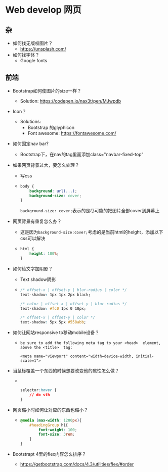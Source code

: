 # Web develop 网页

## 杂

- 如何找无版权图片？
  - <https://unsplash.com/>
- 如何找字体？
  - Google fonts

## 前端

- Bootstrap如何使图片的size一样？

  - Solution: <https://codepen.io/nax3t/pen/MJwpdb>

- Icon？

  - Solutions:
    - Bootstrap 的glyphicon
    - Font awesome: <https://fontawesome.com/>

- 如何固定nav bar?

  - Bootstrap下，在nav的tag里面添加class="navbar-fixed-top"

- 如果网页背景过大，要怎么处理？

  - 写css

  - ```css
    body {
        background: url(...);
        background-size: cover;
    }
    ```

    `background-size: cover;`表示的是尽可能的把图片全部cover到屏幕上

- 网页背景有重复怎么办？

  - 这是因为`background-size:cover;`考虑的是当前html的height，添加以下css可以解决

  - ```css
    html {
        height: 100%;
    }
    ```

- 如何给文字加阴影？ 

  - Text shadow阴影

  - ```css
    /* offset-x | offset-y | blur-radius | color */
    text-shadow: 1px 1px 2px black; 
    
    /* color | offset-x | offset-y | blur-radius */
    text-shadow: #fc0 1px 0 10px; 
    
    /* offset-x | offset-y | color */
    text-shadow: 5px 5px #558abb;
    
    ```

- 如何让网站responsive to移动mobile设备？

  - ```
    be sure to add the following meta tag to your <head>  element, above the <title>  tag:
    
    <meta name="viewport" content="width=device-width, initial-scale=1">
    ```

- 当鼠标覆盖一个东西的时候想要改变他的属性怎么做？

  - ​	

    ```css
    selector:hover {
        // do sth
    }
    ```

- 网页缩小时如何让对应的东西也缩小？

  - ```css
    @media (max-width: 1200px){
        #headingGroup h1{
            font-weight: 100;
            font-size: 3rem;
        }
    }
    ```

- Bootstrapt 4里的flex内容怎么排序？

  - <https://getbootstrap.com/docs/4.3/utilities/flex/#order>